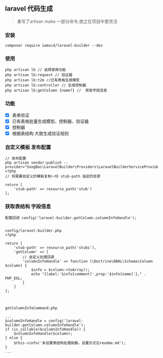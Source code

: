 ## laravel 代码生成

>重写了artisan make 一部分命令,使之在项目中更灵活

### 安装
```
composer require iamxcd/laravel-builder --dev
```

### 使用
```
php artisan lb // 选择使用功能
php artisan lb:request // 验证器
php artisan lb:t2m //已有表格生成模型
php artisan lb:controller // 生成控制器
php artisan lb:getColumn {name?} //  获取字段信息
```

### 功能
- [x] 表单验证 
- [x] 已有表格批量生成模型、控制器、验证器
- [x] 控制器
- [x] 根据表结构 大致生成验证规则

### 自定义模板 发布配置

```
// 发布配置
php artisan vendor:publish --provider="SongBai\LaravelBuilder\Providers\LaravelBuilderServiceProvider"
<?php
// 将需要自定义的模板复制一份 stub-path 指定的目录

return [
    'stub-path' => resource_path('stub')
];
```

###  获取表结构 字段信息

    配置回调 config('laravel-builder.getColumn.columnInfoHandle');

````

config/laravel-builder.php
<?php

return [
    'stub-path' => resource_path('stubs'),
    'getColumn' => [
        // 自定义处理回调
        'columnInfoHandle' => function (\Doctrine\DBAL\Schema\Column $column) {
            $info = $column->toArray();
            echo "{label:'$info[comment]',prop:'$info[name]'}," . PHP_EOL;
        }
    ]
];



getColumnInfoCommand.php

...
$columnInfoHandle = config('laravel-builder.getColumn.columnInfoHandle');
if (is_callable($columnInfoHandle)) {
    $columnInfoHandle($column);
} else {
    $this->info('未设置表结构处理函数。设置方式见readme.md');
}
...
````